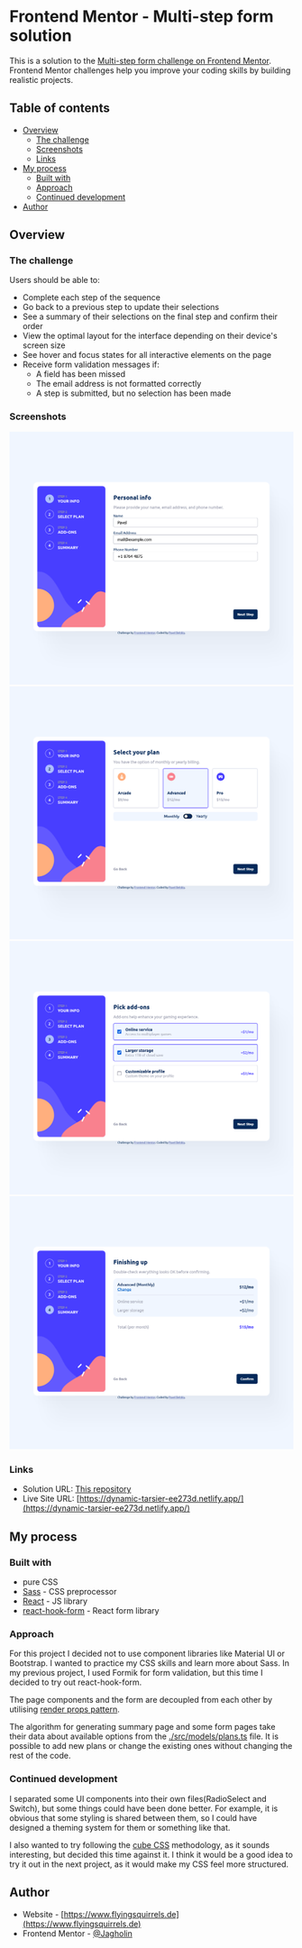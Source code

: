 # Frontend Mentor - Multi-step form solution

This is a solution to the [Multi-step form challenge on Frontend Mentor](https://www.frontendmentor.io/challenges/multistep-form-YVAnSdqQBJ). Frontend Mentor challenges help you improve your coding skills by building realistic projects. 

## Table of contents

- [Overview](#overview)
  - [The challenge](#the-challenge)
  - [Screenshots](#screenshots)
  - [Links](#links)
- [My process](#my-process)
  - [Built with](#built-with)
  - [Approach](#approach)
  - [Continued development](#continued-development)
- [Author](#author)

## Overview

### The challenge

Users should be able to:

- Complete each step of the sequence
- Go back to a previous step to update their selections
- See a summary of their selections on the final step and confirm their order
- View the optimal layout for the interface depending on their device's screen size
- See hover and focus states for all interactive elements on the page
- Receive form validation messages if:
  - A field has been missed
  - The email address is not formatted correctly
  - A step is submitted, but no selection has been made

### Screenshots

![](./screenshots/scr1.png)
![](./screenshots/scr2.png)
![](./screenshots/scr3.png)
![](./screenshots/scr4.png)

### Links

- Solution URL: [This repository](https://github.com/Jagholin/multi-step)
- Live Site URL: [https://dynamic-tarsier-ee273d.netlify.app/](https://dynamic-tarsier-ee273d.netlify.app/)

## My process

### Built with

- pure CSS
- [Sass](https://sass-lang.com/) - CSS preprocessor
- [React](https://reactjs.org/) - JS library
- [react-hook-form](https://react-hook-form.com/) - React form library

### Approach

For this project I decided not to use component libraries like Material UI or Bootstrap. I wanted to practice my CSS skills and learn more about Sass. In my previous project, I used Formik for form validation, but this time I decided to try out react-hook-form.

The page components and the form are decoupled from each other by utilising [render props pattern](https://react.dev/reference/react/Children#calling-a-render-prop-to-customize-rendering).

The algorithm for generating summary page and some form pages take their data about available options from the [./src/models/plans.ts](./src/models/plans.ts) file. It is possible to add new plans or change the existing ones without changing the rest of the code.

### Continued development

I separated some UI components into their own files(RadioSelect and Switch), but some things could have been done better. For example, it is obvious that some styling is shared between them, so I could have designed a theming system for them or something like that. 

I also wanted to try following the [cube CSS](https://cube.fyi/) methodology, as it sounds interesting, but decided this time against it. I think it would be a good idea to try it out in the next project, as it would make my CSS feel more structured.

## Author

- Website - [https://www.flyingsquirrels.de](https://www.flyingsquirrels.de)
- Frontend Mentor - [@Jagholin](https://www.frontendmentor.io/profile/Jagholin)
